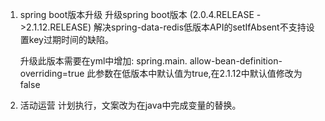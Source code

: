 1. spring boot版本升级
   升级spring boot版本 (2.0.4.RELEASE ->2.1.12.RELEASE)
   解决spring-data-redis低版本API的setIfAbsent不支持设置key过期时间的缺陷。
   
   升级此版本需要在yml中增加:
   spring.main. allow-bean-definition-overriding=true
   此参数在低版本中默认值为true,在2.1.12中默认值修改为false
   
2. 活动运营
   计划执行，文案改为在java中完成变量的替换。   